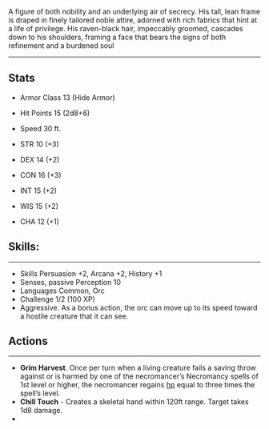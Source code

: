 A figure of both nobility and an underlying air of secrecy. His tall, lean frame is draped in finely tailored noble attire, adorned with rich fabrics that hint at a life of privilege. His raven-black hair, impeccably groomed, cascades down to his shoulders, framing a face that bears the signs of both refinement and a burdened soul

---
## Stats

- Armor Class 13 (Hide Armor)
- Hit Points 15 (2d8+6)
- Speed 30 ft.

- STR 10 (+3)
- DEX 14 (+2)
- CON 16 (+3)
- INT 15 (+2)
- WIS 15 (+2)
- CHA 12 (+1)

## Skills: 
--- 
- Skills Persuasion +2, Arcana +2, History +1
- Senses, passive Perception 10
- Languages Common, Orc
- Challenge 1/2 (100 XP)
- Aggressive. As a bonus action, the orc can move up to its speed toward a hostile creature that it can see.

##  Actions

---

- **Grim Harvest**. Once per turn when a living creature fails a saving throw against or is harmed by one of the necromancer’s Necromancy spells of 1st level or higher, the necromancer regains [hp](https://www.5esrd.com/gamemastering/combat#TOC-Hit-Points) equal to three times the spell’s level.
- **Chill Touch** - Creates a skeletal hand within 120ft range. Target takes 1d8 damage.
- 
